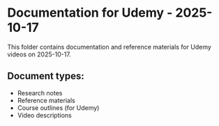 # Documentation for Udemy - 2025-10-17

This folder contains documentation and reference materials for Udemy videos on 2025-10-17.

## Document types:
- Research notes
- Reference materials
- Course outlines (for Udemy)
- Video descriptions
